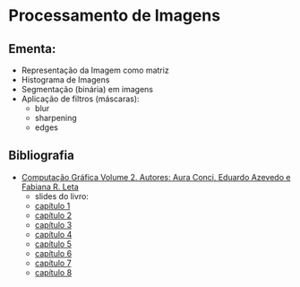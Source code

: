 # Processamento de Imagens

## Ementa:
* Representação da Imagem como matriz
* Histograma de Imagens
* Segmentação (binária) em imagens
* Aplicação de filtros (máscaras):
  * blur
  * sharpening
  * edges

## Bibliografia


* [Computação Gráfica Volume 2. Autores: Aura Conci, Eduardo Azevedo e Fabiana R. Leta](http://computacaografica.ic.uff.br/vol2.html)
   * slides do livro:
   * [capítulo 1](pi_files/slides/transparenciasvol2cap1.pdf)
   * [capítulo 2](pi_files/slides/transparenciasvol2cap2.pdf)
   * [capítulo 3](pi_files/slides/transparenciasvol2cap3.pdf)
   * [capítulo 4](pi_files/slides/transparenciasvol2cap4.pdf)
   * [capítulo 5](pi_files/slides/transparenciasvol2cap5.pdf)
   * [capítulo 6](pi_files/slides/transparenciasvol2cap6.pdf)
   * [capítulo 7](pi_files/slides/transparenciasvol2cap7.pdf)
   * [capítulo 8](pi_files/slides/transparenciasvol2cap8.pdf)
